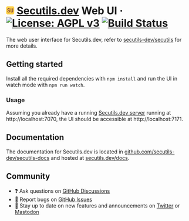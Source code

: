 # <img src="https://raw.githubusercontent.com/secutils-dev/secutils/main/assets/logo/secutils-logo-initials.png" alt="Secutils.dev" width="22"> [Secutils.dev](https://secutils.dev) Web UI &middot; [![License: AGPL v3](https://img.shields.io/badge/License-AGPL%20v3-blue.svg)](https://github.com/secutils-dev/secutils-webui/blob/main/LICENSE) [![Build Status](https://github.com/secutils-dev/secutils-webui/actions/workflows/ci.yml/badge.svg)](https://github.com/secutils-dev/secutils-webui/actions)

The web user interface for Secutils.dev, refer to [secutils-dev/secutils](https://github.com/secutils-dev/secutils) for more details.

## Getting started

Install all the required dependencies with `npm install` and run the UI in watch mode with `npm run watch`.

### Usage

Assuming you already have a running [Secutils.dev server](https://github.com/secutils-dev/secutils) running at http://localhost:7070, the UI should be accessible at http://localhost:7171.

## Documentation

The documentation for Secutils.dev is located in [github.com/secutils-dev/secutils-docs](https://github.com/secutils-dev/secutils-docs/) and hosted at [secutils.dev/docs](https://secutils.dev/docs).

## Community

- ❓ Ask questions on [GitHub Discussions](https://github.com/secutils-dev/secutils/discussions)
- 🐛 Report bugs on [GitHub Issues](https://github.com/secutils-dev/secutils/issues)
- 📣 Stay up to date on new features and announcements on [Twitter](https://twitter.com/secutils) or [Mastodon](https://fosstodon.org/@secutils)
